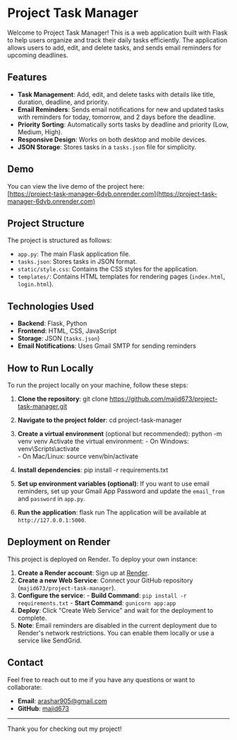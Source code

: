 # Project Task Manager

Welcome to Project Task Manager! This is a web application built with Flask to help users organize and track their daily tasks efficiently. The application allows users to add, edit, and delete tasks, and sends email reminders for upcoming deadlines.

## Features

- **Task Management**: Add, edit, and delete tasks with details like title, duration, deadline, and priority.
- **Email Reminders**: Sends email notifications for new and updated tasks with reminders for today, tomorrow, and 2 days before the deadline.
- **Priority Sorting**: Automatically sorts tasks by deadline and priority (Low, Medium, High).
- **Responsive Design**: Works on both desktop and mobile devices.
- **JSON Storage**: Stores tasks in a `tasks.json` file for simplicity.

## Demo

You can view the live demo of the project here:  
[https://project-task-manager-6dvb.onrender.com](https://project-task-manager-6dvb.onrender.com)

## Project Structure

The project is structured as follows:

- `app.py`: The main Flask application file.
- `tasks.json`: Stores tasks in JSON format.
- `static/style.css`: Contains the CSS styles for the application.
- `templates/`: Contains HTML templates for rendering pages (`index.html`, `login.html`).

## Technologies Used

- **Backend**: Flask, Python
- **Frontend**: HTML, CSS, JavaScript
- **Storage**: JSON (`tasks.json`)
- **Email Notifications**: Uses Gmail SMTP for sending reminders

## How to Run Locally

To run the project locally on your machine, follow these steps:

1. **Clone the repository**:  git clone https://github.com/majid673/project-task-manager.git
                      
2. **Navigate to the project folder**: cd project-task-manager
   
3. **Create a virtual environment** (optional but recommended):
                  python -m venv venv
                  Activate the virtual environment:    - On Windows:    venv\Scripts\activate   
                                                       - On Mac/Linux:  source venv/bin/activate                              
4. **Install dependencies**:  pip install -r requirements.txt
 
5. **Set up environment variables (optional)**: If you want to use email reminders, set up your Gmail App Password and update the `email_from` and `password` in 
                                                 `app.py`.
6. **Run the application**:  flask run
                             The application will be available at `http://127.0.0.1:5000`.
## Deployment on Render

This project is deployed on Render. To deploy your own instance:

1. **Create a Render account**: Sign up at [Render](https://render.com/).
2. **Create a new Web Service**: Connect your GitHub repository (`majid673/project-task-manager`).
3. **Configure the service**:
                 - **Build Command**: `pip install -r requirements.txt`
                 - **Start Command**: `gunicorn app:app`
4. **Deploy**: Click "Create Web Service" and wait for the deployment to complete.
5. **Note**: Email reminders are disabled in the current deployment due to Render's network restrictions. You can enable them locally or use a service like 
             SendGrid.

## Contact

Feel free to reach out to me if you have any questions or want to collaborate:

- **Email**: [arashar905@gmail.com](mailto:arashar905@gmail.com)
- **GitHub**: [majid673](https://github.com/majid673)

---

Thank you for checking out my project!  

